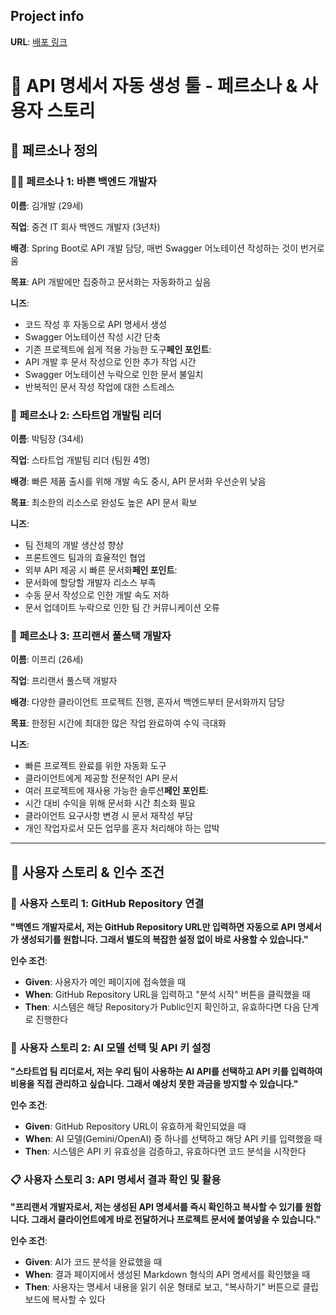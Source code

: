 ## Project info

**URL**: [배포 링크](https://repo-api-wizard.lovable.app/)
# 🤖 API 명세서 자동 생성 툴 - 페르소나 & 사용자 스토리

## 📌 페르소나 정의

### 👨‍💻 **페르소나 1: 바쁜 백엔드 개발자**

**이름**: 김개발 (29세)

**직업**: 중견 IT 회사 백엔드 개발자 (3년차)

**배경**: Spring Boot로 API 개발 담당, 매번 Swagger 어노테이션 작성하는 것이 번거로움

**목표**: API 개발에만 집중하고 문서화는 자동화하고 싶음

**니즈**:

- 코드 작성 후 자동으로 API 명세서 생성
- Swagger 어노테이션 작성 시간 단축
- 기존 프로젝트에 쉽게 적용 가능한 도구**페인 포인트**:
- API 개발 후 문서 작성으로 인한 추가 작업 시간
- Swagger 어노테이션 누락으로 인한 문서 불일치
- 반복적인 문서 작성 작업에 대한 스트레스

### 🚀 **페르소나 2: 스타트업 개발팀 리더**

**이름**: 박팀장 (34세)

**직업**: 스타트업 개발팀 리더 (팀원 4명)

**배경**: 빠른 제품 출시를 위해 개발 속도 중시, API 문서화 우선순위 낮음

**목표**: 최소한의 리소스로 완성도 높은 API 문서 확보

**니즈**:

- 팀 전체의 개발 생산성 향상
- 프론트엔드 팀과의 효율적인 협업
- 외부 API 제공 시 빠른 문서화**페인 포인트**:
- 문서화에 할당할 개발자 리소스 부족
- 수동 문서 작성으로 인한 개발 속도 저하
- 문서 업데이트 누락으로 인한 팀 간 커뮤니케이션 오류

### 💼 **페르소나 3: 프리랜서 풀스택 개발자**

**이름**: 이프리 (26세)

**직업**: 프리랜서 풀스택 개발자

**배경**: 다양한 클라이언트 프로젝트 진행, 혼자서 백엔드부터 문서화까지 담당

**목표**: 한정된 시간에 최대한 많은 작업 완료하여 수익 극대화

**니즈**:

- 빠른 프로젝트 완료를 위한 자동화 도구
- 클라이언트에게 제공할 전문적인 API 문서
- 여러 프로젝트에 재사용 가능한 솔루션**페인 포인트**:
- 시간 대비 수익을 위해 문서화 시간 최소화 필요
- 클라이언트 요구사항 변경 시 문서 재작성 부담
- 개인 작업자로서 모든 업무를 혼자 처리해야 하는 압박

---

## 📖 사용자 스토리 & 인수 조건

### 🔗 **사용자 스토리 1: GitHub Repository 연결**

**"백엔드 개발자로서, 저는 GitHub Repository URL만 입력하면 자동으로 API 명세서가 생성되기를 원합니다. 그래서 별도의 복잡한 설정 없이 바로 사용할 수 있습니다."**

**인수 조건**:

- **Given**: 사용자가 메인 페이지에 접속했을 때
- **When**: GitHub Repository URL을 입력하고 "분석 시작" 버튼을 클릭했을 때
- **Then**: 시스템은 해당 Repository가 Public인지 확인하고, 유효하다면 다음 단계로 진행한다

### 🤖 **사용자 스토리 2: AI 모델 선택 및 API 키 설정**

**"스타트업 팀 리더로서, 저는 우리 팀이 사용하는 AI API를 선택하고 API 키를 입력하여 비용을 직접 관리하고 싶습니다. 그래서 예상치 못한 과금을 방지할 수 있습니다."**

**인수 조건**:

- **Given**: GitHub Repository URL이 유효하게 확인되었을 때
- **When**: AI 모델(Gemini/OpenAI) 중 하나를 선택하고 해당 API 키를 입력했을 때
- **Then**: 시스템은 API 키 유효성을 검증하고, 유효하다면 코드 분석을 시작한다

### 📋 **사용자 스토리 3: API 명세서 결과 확인 및 활용**

**"프리랜서 개발자로서, 저는 생성된 API 명세서를 즉시 확인하고 복사할 수 있기를 원합니다. 그래서 클라이언트에게 바로 전달하거나 프로젝트 문서에 붙여넣을 수 있습니다."**

**인수 조건**:

- **Given**: AI가 코드 분석을 완료했을 때
- **When**: 결과 페이지에서 생성된 Markdown 형식의 API 명세서를 확인했을 때
- **Then**: 사용자는 명세서 내용을 읽기 쉬운 형태로 보고, "복사하기" 버튼으로 클립보드에 복사할 수 있다
